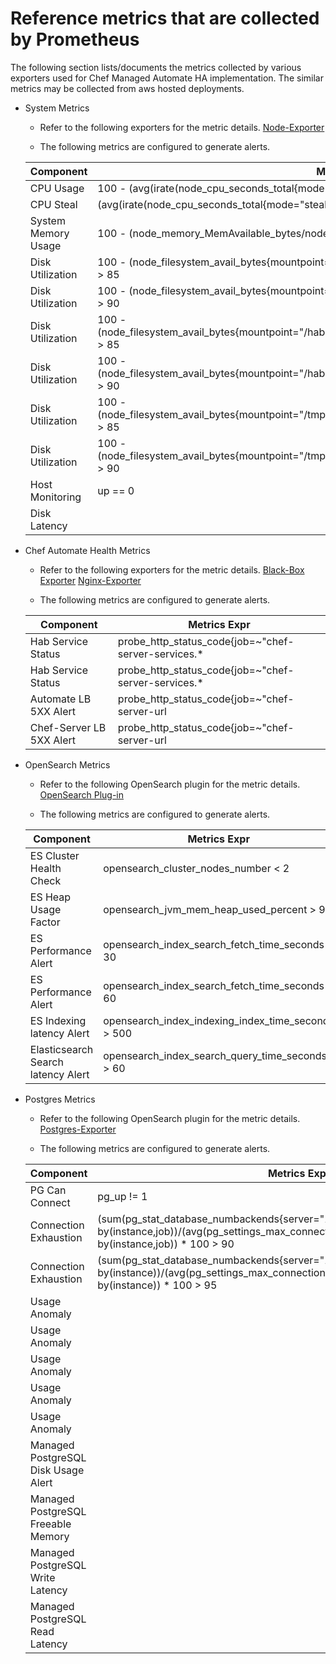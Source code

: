 # Reference metrics that are collected by Prometheus

The following section lists/documents the metrics collected by various exporters used for Chef Managed Automate HA implementation. The similar metrics may be collected from aws hosted deployments.

* System Metrics
    - Refer to the following exporters for the metric details.
        [Node-Exporter](https://github.com/prometheus/node_exporter)
    
    - The following metrics are configured to generate alerts.  


    | **Component**           | **Metrics Expr**                                    |  
    |-------------------------|------------------------------------------------|  
    |   CPU Usage             | 100 - (avg(irate(node_cpu_seconds_total{mode="idle"}[5m])) by(instance,job) * 100) > 95 |  
    |   CPU Steal | (avg(irate(node_cpu_seconds_total{mode="steal"}[5m]) * 100) by(instance,job))> 20 |
    |   System Memory Usage | 100 - (node_memory_MemAvailable_bytes/node_memory_MemTotal_bytes*100) > 95 |
    |   Disk Utilization | 100 - (node_filesystem_avail_bytes{mountpoint="/"}/node_filesystem_size_bytes{mountpoint="/"}*100) > 85 |
    |   Disk Utilization | 100 - (node_filesystem_avail_bytes{mountpoint="/"}/node_filesystem_size_bytes{mountpoint="/"}*100) > 90 |
    |   Disk Utilization | 100 - (node_filesystem_avail_bytes{mountpoint="/hab"}/node_filesystem_size_bytes{mountpoint="/hab"}*100) > 85 |
    |   Disk Utilization | 100 - (node_filesystem_avail_bytes{mountpoint="/hab"}/node_filesystem_size_bytes{mountpoint="/hab"}*100) > 90 |
    |   Disk Utilization | 100 - (node_filesystem_avail_bytes{mountpoint="/tmp"}/node_filesystem_size_bytes{mountpoint="/tmp"}*100) > 85 |
    |   Disk Utilization | 100 - (node_filesystem_avail_bytes{mountpoint="/tmp"}/node_filesystem_size_bytes{mountpoint="/tmp"}*100) > 90 |
    |   Host Monitoring | up == 0 |
    |   Disk Latency | |

* Chef Automate Health Metrics
    - Refer to the following exporters for the metric details.
        [Black-Box Exporter](https://github.com/prometheus/blackbox_exporter)
        [Nginx-Exporter](https://github.com/nginxinc/nginx-prometheus-exporter)

    - The following metrics are configured to generate alerts.


    | **Component**           | **Metrics Expr**                               |
    |-------------------------|------------------------------------------------|
    | Hab Service Status    | probe_http_status_code{job=~"chef-server-services.*|automate-services.*"} != 200 |
    | Hab Service Status | probe_http_status_code{job=~"chef-server-services.*|automate-services.*"} != 200 |
    | Automate LB 5XX Alert | probe_http_status_code{job=~"chef-server-url|chef-automate-url"} >= 500 |
    | Chef-Server LB 5XX Alert | probe_http_status_code{job=~"chef-server-url|chef-automate-url"} >= 500 |

* OpenSearch Metrics
    - Refer to the following OpenSearch plugin for the metric details.
        [OpenSearch Plug-in](https://github.com/aiven/prometheus-exporter-plugin-for-opensearch)

    - The following metrics are configured to generate alerts.


    | **Component**           | **Metrics Expr**                               |
    |-------------------------|------------------------------------------------|
    | ES Cluster Health Check | opensearch_cluster_nodes_number < 2 |
    | ES Heap Usage Factor | opensearch_jvm_mem_heap_used_percent > 95 |
    | ES Performance Alert | opensearch_index_search_fetch_time_seconds > 30 | 
    | ES Performance Alert | opensearch_index_search_fetch_time_seconds > 60 |
    | ES Indexing latency Alert | opensearch_index_indexing_index_time_seconds > 500 |
    | Elasticsearch Search latency Alert | opensearch_index_search_query_time_seconds > 60 |


* Postgres Metrics
    - Refer to the following OpenSearch plugin for the metric details.
        [Postgres-Exporter](https://github.com/prometheus-community/postgres_exporter)

    - The following metrics are configured to generate alerts.

    
    | **Component**           | **Metrics Expr**                               |
    |-------------------------|------------------------------------------------|
    | PG Can Connect | pg_up != 1 |
    | Connection Exhaustion | (sum(pg_stat_database_numbackends{server="10.100.12.36:5432"}) by(instance,job))/(avg(pg_settings_max_connections{server="10.100.12.36:5432"}) by(instance,job)) * 100 > 90 |
    | Connection Exhaustion | (sum(pg_stat_database_numbackends{server="10.100.12.36:5432"}) by(instance))/(avg(pg_settings_max_connections{server="10.100.12.36:5432"}) by(instance)) * 100 > 95 |
    | Usage Anomaly | |
    | Usage Anomaly | |
    | Usage Anomaly | |
    | Usage Anomaly | |
    | Usage Anomaly | |
    | Managed PostgreSQL Disk Usage Alert | |
    | Managed PostgreSQL Freeable Memory | | 
    | Managed PostgreSQL Write Latency | | 
    | Managed PostgreSQL Read Latency | |
